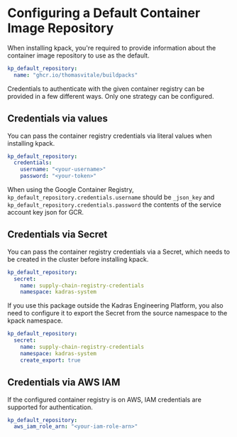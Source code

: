 # Configuring a Default Container Image Repository

When installing kpack, you're required to provide information about the container image repository to use as the default.

```yaml
kp_default_repository:
  name: "ghcr.io/thomasvitale/buildpacks"
```

Credentials to authenticate with the given container registry can be provided in a few different ways. Only one strategy can be configured.

## Credentials via values

You can pass the container registry credentials via literal values when installing kpack.

```yaml
kp_default_repository:
  credentials:
    username: "<your-username>"
    password: "<your-token>"
```

When using the Google Container Registry, `kp_default_repository.credentials.username` should be `_json_key` and `kp_default_repository.credentials.password` the contents of the service account key json for GCR.

## Credentials via Secret

You can pass the container registry credentials via a Secret, which needs to be created in the cluster before installing kpack. 

```yaml
kp_default_repository:
  secret:
    name: supply-chain-registry-credentials
    namespace: kadras-system
```

If you use this package outside the Kadras Engineering Platform, you also need to configure it to export the Secret from the source namespace to the kpack namespace.

```yaml
kp_default_repository:
  secret:
    name: supply-chain-registry-credentials
    namespace: kadras-system
    create_export: true
```

## Credentials via AWS IAM

If the configured container registry is on AWS, IAM credentials are supported for authentication.

```yaml
kp_default_repository:
  aws_iam_role_arn: "<your-iam-role-arn>"
```
